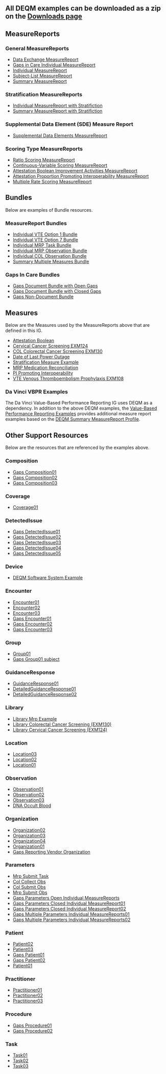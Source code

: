 
## All DEQM examples can be downloaded as a zip on the [Downloads page](downloads.html#examples)

## MeasureReports

### General MeasureReports
* [Data Exchange MeasureReport](MeasureReport-datax-measurereport01.html)
* [Gaps in Care Individual MeasureReport](MeasureReport-gaps-indv-measurereport04.html)
* [Individual MeasureReport](MeasureReport-indv-measurereport01.html)
* [Subject-List MeasureReport](MeasureReport-subjectlist-measurereport01.html)
* [Summary MeasureReport](MeasureReport-summ-measurereport02.html)

### Stratification MeasureReports
* [Individual MeasureReport with Stratifiction](MeasureReport-indv-measurreport-stratification-example.html)
* [Summary MeasureReport with Stratifiction](MeasureReport-summ-medicare-stratification-example.html)

### Supplemental Data Element (SDE) Measure Report
* [Supplemental Data Elements MeasureReport](MeasureReport-sde-example.html)

### Scoring Type MeasureReports
* [Ratio Scoring MeasureReport](MeasureReport-ratio-measurereport01.html)
* [Continuous-Variable Scoring MeasureReport](MeasureReport-date-of-last-power-outage.html)
* [Attestation Boolean Improvement Activities MeasureReport](MeasureReport-attestation-boolean-example.html)
* [Attestation Proportion Promoting Interoperability MeasureReport](MeasureReport-MeasureReport-PI-example.html)
* [Multiple Rate Scoring MeasureReport](MeasureReport-summary-multirate-measurereport.html)

## Bundles
Below are examples of Bundle resources.

### MeasureReport Bundles
* [Individual VTE Option 1 Bundle](Bundle-single-indv-vte-report-option1.html)
* [Individual VTE Option 7 Bundle](Bundle-single-indv-vte-report-option7.html)
* [Individual MRP Task Bundle](Bundle-single-indv-mrp-task-report.html)
* [Individual MRP Observation Bundle](Bundle-single-indv-mrp-obs-report.html)
* [Individual COL Observation Bundle](Bundle-single-indv-col-obs-report.html)
* [Summary Multiple Measures Bundle](Bundle-multiple-summ-report.html)

### Gaps In Care Bundles
* [Gaps Document Bundle with Open Gaps](Bundle-single-gaps-open-indv-report01.html)
* [Gaps Document Bundle with Closed Gaps](Bundle-single-gaps-closed-indv-report01.html)
* [Gaps Non-Document Bundle](Bundle-non-document-gaps-in-care.html)

## Measures
Below are the Measures used by the MeasureReports above that are defined in this IG.
* [Attestation Boolean](Measure-attestation-boolean-example.html)
* [Cervical Cancer Screening EXM124](https://hl7.org/fhir/us/cqfmeasures/Measure-EXM124-FHIR.html)
* [COL Colorectal Cancer Screening EXM130](https://hl7.org/fhir/us/cqfmeasures/Measure-EXM130-FHIR.htmll)
* [Date of Last Power Outage](Measure-date-of-last-power-outage.html)
* [Stratification Measure Example](https://hl7.org/fhir/us/cqfmeasures/Measure-EXM55-FHIR.html)
* [MRP Medication Reconciliation](Measure-measure-mrp-example.html)
* [PI Promoting Interoperability](Measure-measure-pi-example.html)
* [VTE Venous Thromboembolism Prophylaxis EXM108](https://hl7.org/fhir/us/cqfmeasures/Measure-EXM108-FHIR.html)

### Da Vinci VBPR Examples
The Da Vinci Value-Based Performance Reporting IG uses DEQM as a dependency. In addition to the above DEQM examples, 
the [Value-Based Performance Reporting Examples](https://build.fhir.org/ig/HL7/davinci-vbpr/examples.html) provides additional 
measure report examples based on the [DEQM Summary MeasureReport Profile](StructureDefinition-summary-measurereport-deqm.html).

## Other Support Resources
Below are the resources that are referenced by the examples above.
### Composition
* [Gaps Composition01](Composition-gaps-composition01.html)
* [Gaps Composition02](Composition-gaps-composition02.html)
* [Gaps Composition03](Composition-gaps-composition03.html)

### Coverage
* [Coverage01](Coverage-coverage01.html)

### DetectedIssue
* [Gaps DetectedIssue01](DetectedIssue-gaps-detectedissue01.html)
* [Gaps DetectedIssue02](DetectedIssue-gaps-detectedissue02.html)
* [Gaps DetectedIssue03](DetectedIssue-gaps-detectedissue03.html)
* [Gaps DetectedIssue04](DetectedIssue-gaps-detectedissue04.html)
* [Gaps DetectedIssue05](DetectedIssue-gaps-detectedissue05.html)

### Device
* [DEQM Software System Example](Device-deqm-software-system-example.html)

### Encounter
* [Encounter01](Encounter-encounter01.html)
* [Encounter02](Encounter-encounter02.html)
* [Encounter03](Encounter-encounter03.html)
* [Gaps Encounter01](Encounter-gaps-encounter01.html)
* [Gaps Encounter02](Encounter-gaps-encounter02.html)
* [Gaps Encounter03](Encounter-gaps-encounter03.html)

### Group
* [Group01](Group-group01.html)
* [Gaps Group01 subject](Group-gaps-subject-group01.html)

### GuidanceResponse
* [GuidanceResponse01](GuidanceResponse-guidanceresponse01.html)
* [DetailedGuidanceResponse01](GuidanceResponse-detailedguidanceresponse01.html)
* [DetailedGuidanceResponse02](GuidanceResponse-detailedguidanceresponse02.html)

### Library
* [Library Mrp Example](Library-library-mrp-example.html)
* [Library Colorectal Cancer Screening (EXM130)](Library-library-exm130-example.html)
* [Library Cervical Cancer Screening (EXM124)](Library-library-exm124-example.html)

### Location
* [Location03](Location-location03.html)
* [Location02](Location-location02.html)
* [Location01](Location-location01.html)

### Observation
* [Observation01](Observation-observation01.html)
* [Observation02](Observation-observation02.html)
* [Observation03](Observation-observation03.html)
* [DNA Occult Blood](Observation-DNA-occultblood.html)

### Organization
* [Organization02](Organization-organization02.html)
* [Organization03](Organization-organization03.html)
* [Organization04](Organization-organization04.html)
* [Organization01](Organization-organization01.html)
* [Gaps Reporting Vendor Organization](Organization-gaps-organization-reportingvendor.html)

### Parameters
* [Mrp Submit Task](Parameters-mrp-submit-task.html)
* [Col Collect Obs](Parameters-col-collect-obs.html)
* [Col Submit Obs](Parameters-col-submit-obs.html)
* [Mrp Submit Obs](Parameters-mrp-submit-obs.html)
* [Gaps Parameters Open Individual MeasureReports](Parameters-single-gaps-open-indv-report01.html)
* [Gaps Parameters Closed Individual MeasureReport01](Parameters-single-gaps-closed-indv-report01.html)
* [Gaps Parameters Closed Individual MeasureReport02](Parameters-single-gaps-closed-indv-report02.html)
* [Gaps Multiple Parameters Individual MeasureReports01](Parameters-multiple-gaps-indv-report01.html)
* [Gaps Multiple Parameters Individual MeasureReports02](Parameters-multiple-gaps-indv-report02.html)

### Patient
* [Patient02](Patient-patient02.html)
* [Patient03](Patient-patient03.html)
* [Gaps Patient01](Patient-gaps-patient01.html)
* [Gaps Patient02](Patient-gaps-patient02.html)
* [Patient01](Patient-patient01.html)

### Practitioner
* [Practitioner01](Practitioner-practitioner01.html)
* [Practitioner02](Practitioner-practitioner02.html)
* [Practitioner03](Practitioner-practitioner03.html)

### Procedure
* [Gaps Procedure01](Procedure-gaps-procedure01.html)
* [Gaps Procedure02](Procedure-gaps-procedure02.html)

### Task
* [Task01](Task-task01.html)
* [Task02](Task-task02.html)
* [Task03](Task-task03.html)

<!-- ================================================ -->
<!--  use this line to include an autogenerated list of all examples from the remove it if you would like to hand generate it -->

<!-- {% include example-list-generator.md %} -->
<!-- ================================================ -->
